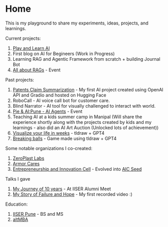 # Home
This is my playground to share my experiments, ideas, projects, and learnings.

Current projects:
1. [Play and Learn AI](https://aditya-kabra.github.io/PLAI/)
2. First blog on AI for Begineers (Work in Progress)
3. Learning RAG and Agentic Framework from scratch + building Journal Bot
4. [All about RAGs](https://lu.ma/fadg2fpa) - Event

Past projects:
1. [Patents Claim Summarization](https://huggingface.co/spaces/adityakabra/Patent-AI-V1) - My first AI project created using OpenAI API and Gradio and hosted on Hugging Face
2. RoboCall - AI voice call bot for customer care.
3. Blind Narrator - AI tool for visually challenged to interact with world.
4. [Pie & AI:Pune - AI Agents](https://www.eventbrite.com/e/pie-ai-pune-ai-agents-tickets-938380901537) - Event
5. Teaching AI at a kids summer camp in Manipal 
(Will share the experience shortly along with the projects created by kids and my learnings - also did an AI Art Auction (Unlocked lots of achievement))
6. [Visualize your life in weeks](https://makereal.tldraw.link/6HG6RNGE2zDGpmVaoQazk) - tldraw + GPT4
7. [Breaking balls](https://makereal.tldraw.link/1MQ1eHb4kQ6GNxf-Wme2m) - Game made using tldraw + GPT4

Some notable organizations I co-created:
1. [ZeroPlast Labs](https://www.zeroplastlabs.com/)
2. [Armor Cares](https://adityakabra47.wixsite.com/armorcare)
3. [Entrepreneurship and Innovation Cell](https://eiciiserpune.wordpress.com/) - Evolved into [AIC Seed](https://seedforstartup.in/)

Talks I gave
1. [My Journey of 10 years](https://www.youtube.com/live/rHtG5lr45Js?si=xI0bNMh399q5q11C&t=4639) - At IISER Alumni Meet
2. [My Story of Failure and Hope](https://vimeo.com/801135649) - My first recorded video :)

Education:
1. [IISER Pune](https://www.iiserpune.ac.in/) - BS and MS
2. [altMBA](https://altmba.com/)
